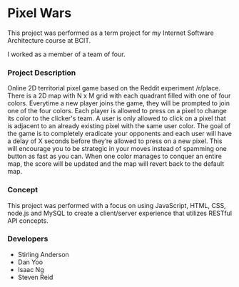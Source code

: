 # Pixel Wars
This project was performed as a term project for my Internet Software Architecture course at BCIT.

I worked as a member of a team of four.

### Project Description
Online 2D territorial pixel game based on the Reddit experiment /r/place.
There is a 2D map with N x M grid with each quadrant filled with one of four colors.
Everytime a new player joins the game, they will be prompted to join one of the four
colors.
Each player is allowed to press on a pixel to change its color to the clicker's team. A
user is only allowed to click on a pixel that is adjacent to an already existing pixel with
the same user color.
The goal of the game is to completely eradicate your opponents and each user will
have a delay of X seconds before they’re allowed to press on a new pixel. This will
encourage you to be strategic in your moves instead of spamming one button as fast
as you can.
When one color manages to conquer an entire map, the score will be updated and
the map will revert back to the default map.

### Concept
This project was performed with a focus on using JavaScript, HTML, CSS, node.js and MySQL to create a client/server experience that utilizes
RESTful API concepts.

### Developers
- Stirling Anderson
- Dan Yoo
- Isaac Ng
- Steven Reid
